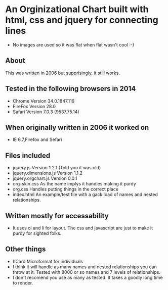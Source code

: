 # An Orginizational Chart built with html, css and jquery for connecting lines

* No images are used so it was flat when flat wasn't cool :-)

## About

This was written in 2006 but supprisingly, it still works.

## Tested in the following browsers in 2014

* Chrome Version 34.0.1847.116
* FireFox Version 28.0
* Safari Version 7.0.3 (9537.75.14)

## When originally written in 2006 it worked on

* IE 6,7,Firefox and Sefari

## Files included

* jquery.js Version 1.2.1 (Told you it was old)
* jquery.dimensions.js Version 1.1.2
* jquery.orgchart.js Version 0.0.1
* org-skin.css As the name implys it handles making it purdy
* org.css Handles putting things in the correct place
* index.html An example/test file with a gack load of names and nested relationships.

## Written mostly for accessability

* It uses ol and li for layout. The css and javascript are just to make it purdy for sighted folks.

## Other things

* hCard Microformat for individuals
* I think it will handle as many names and nested relationships you can throw at it. Tested with 8000 or so names and 7 levels of relationships.
* I don't recomend you use as many as tested. It takes a goodly long time to render.


